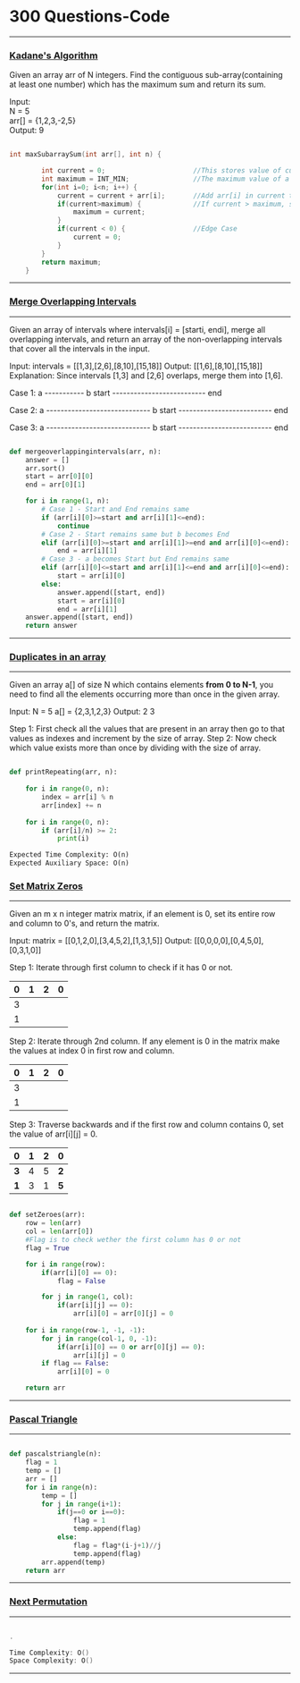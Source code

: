 <!-- 
### 
---



'''C++

.

Time Complexity: O()
Space Complexity: O()

'''

---


 -->

# 300 Questions-Code
---

### [Kadane's Algorithm](https://practice.geeksforgeeks.org/problems/kadanes-algorithm/0)

Given an array arr of N integers. Find the contiguous sub-array(containing at least one number) which has the maximum sum and return its sum.

Input:
<br>
N = 5 <br>
arr[] = {1,2,3,-2,5}
<br>
Output:
9

```C++

int maxSubarraySum(int arr[], int n) {

        int current = 0;                      //This stores value of current elements
        int maximum = INT_MIN;                //The maximum value of a sub array is kept here
        for(int i=0; i<n; i++) {
            current = current + arr[i];       //Add arr[i] in current to store sum of next element
            if(current>maximum) {             //If current > maximum, store current in maximum
                maximum = current;             
            }
            if(current < 0) {                 //Edge Case
                current = 0;
            }
        }
        return maximum;
    }

```

---

### [Merge Overlapping Intervals](https://www.geeksforgeeks.org/merging-intervals/)
---

Given an array of intervals where intervals[i] = [starti, endi], merge all overlapping intervals, and return an array of the non-overlapping intervals that cover all the intervals in the input.

Input: intervals = [[1,3],[2,6],[8,10],[15,18]]
Output: [[1,6],[8,10],[15,18]]
Explanation: Since intervals [1,3] and [2,6] overlaps, merge them into [1,6].

Case 1:
           a ----------- b
start -------------------------- end

Case 2:
                   a ----------------------------- b
start -------------------------- end

Case 3:
a ----------------------------- b
              start -------------------------- end

```python

def mergeoverlappingintervals(arr, n):
    answer = []
    arr.sort()
    start = arr[0][0]
    end = arr[0][1]

    for i in range(1, n):
        # Case 1 - Start and End remains same
        if (arr[i][0]>=start and arr[i][1]<=end):
            continue
        # Case 2 - Start remains same but b becomes End
        elif (arr[i][0]>=start and arr[i][1]>=end and arr[i][0]<=end):
            end = arr[i][1]
        # Case 3 - a becomes Start but End remains same
        elif (arr[i][0]<=start and arr[i][1]<=end and arr[i][0]<=end):
            start = arr[i][0]
        else:
            answer.append([start, end])
            start = arr[i][0]
            end = arr[i][1]
    answer.append([start, end])
    return answer

```

---

### [Duplicates in an array](https://www.geeksforgeeks.org/duplicates-array-using-o1-extra-space-set-2/)
---

Given an array a[] of size N which contains elements **from 0 to N-1**, you need to find all the elements occurring more than once in the given array.

Input:
N = 5
a[] = {2,3,1,2,3}
Output: 2 3 

Step 1: First check all the values that are present in an array then go to that values as indexes and increment by the size of array.
Step 2: Now check which value exists more than once by dividing with the size of array.

```python

def printRepeating(arr, n):
 
    for i in range(0, n):
        index = arr[i] % n
        arr[index] += n
 
    for i in range(0, n):
        if (arr[i]/n) >= 2:
            print(i)

Expected Time Complexity: O(n)
Expected Auxiliary Space: O(n)

```

### [Set Matrix Zeros](https://leetcode.com/problems/set-matrix-zeroes/)
---

Given an m x n integer matrix matrix, if an element is 0, set its entire row and column to 0's, and return the matrix.

Input: matrix = [[0,1,2,0],[3,4,5,2],[1,3,1,5]]
Output: [[0,0,0,0],[0,4,5,0],[0,3,1,0]]

Step 1: Iterate through first column to check if it has 0 or not.

**0** | 1 | 2 | 0  
---|---|---|---
3 |   |   |   
1 |   |   |   

Step 2: Iterate through 2nd column. If any element is 0 in the matrix make the values at index 0 in first row and column.

**0** | 1 | 2 | **0**
---|---|---|---
3 |   |   |   
1 |   |   |   

Step 3: Traverse backwards and if the first row and column contains 0, set the value of arr[i][j] = 0.

**0** | **1** | **2** | **0**  
---|---|---|---
**3** | 4 | 5 | **2**  
**1** | 3 | 1 | **5**  

```python

def setZeroes(arr):
    row = len(arr)
    col = len(arr[0])
    #Flag is to check wether the first column has 0 or not
    flag = True               

    for i in range(row):
        if(arr[i][0] == 0):
            flag = False

        for j in range(1, col): 
            if(arr[i][j] == 0):
                arr[i][0] = arr[0][j] = 0
    
    for i in range(row-1, -1, -1):
        for j in range(col-1, 0, -1):
            if(arr[i][0] == 0 or arr[0][j] == 0):
                arr[i][j] = 0
        if flag == False:
            arr[i][0] = 0

    return arr

```

---

### [Pascal Triangle](https://leetcode.com/problems/pascals-triangle/)
---



```python

def pascalstriangle(n):
    flag = 1
    temp = []
    arr = []
    for i in range(n):
        temp = []
        for j in range(i+1):
            if(j==0 or i==0):
                flag = 1
                temp.append(flag)
            else:
                flag = flag*(i-j+1)//j
                temp.append(flag)
        arr.append(temp)
    return arr

```

---

### [Next Permutation](https://practice.geeksforgeeks.org/problems/next-permutation/0)
---



```C++

.

Time Complexity: O()
Space Complexity: O()

```

---




